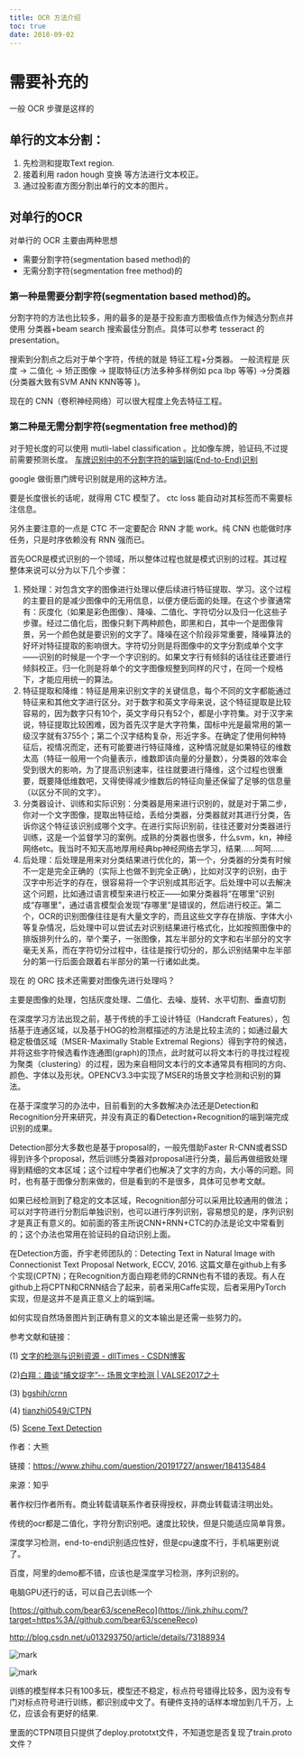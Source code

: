 ```yaml
---
title: OCR 方法介绍
toc: true
date: 2018-09-02
---
```



# 需要补充的

一般 OCR 步骤是这样的

## 单行的文本分割：

1. 先检测和提取Text region.
2. 接着利用 radon hough 变换 等方法进行文本校正。
3. 通过投影直方图分割出单行的文本的图片。

## 对单行的OCR

对单行的 OCR 主要由两种思想

- 需要分割字符(segmentation based method)的
- 无需分割字符(segmentation free method)的

### 第一种是需要分割字符(segmentation based method)的。

分割字符的方法也比较多，用的最多的是基于投影直方图极值点作为候选分割点并使用 分类器+beam search 搜索最佳分割点。具体可以参考 tesseract 的 presentation。

搜索到分割点之后对于单个字符，传统的就是 特征工程+分类器。
一般流程是 灰度 -> 二值化 -> 矫正图像 -> 提取特征(方法多种多样例如 pca lbp 等等) ->分类器(分类器大致有SVM ANN KNN等等 )。

现在的 CNN（卷积神经网络）可以很大程度上免去特征工程。

### 第二种是无需分割字符(segmentation free method)的

对于短长度的可以使用 mutli-label classification 。比如像车牌，验证码,不过提前需要预测长度。
[车牌识别中的不分割字符的端到端(End-to-End)识别](https://link.zhihu.com/?target=http%3A//blog.csdn.net/relocy/article/details/52174198)

google 做街景门牌号识别就是用的这种方法。

要是长度很长的话呢，就得用 CTC 模型了。  ctc loss 能自动对其标签而不需要标注信息。

另外主要注意的一点是 CTC 不一定要配合 RNN 才能 work。纯 CNN 也能做时序任务，只是时序依赖没有 RNN 强而已。







首先OCR是模式识别的一个领域，所以整体过程也就是模式识别的过程。其过程整体来说可以分为以下几个步骤：

1. 预处理：对包含文字的图像进行处理以便后续进行特征提取、学习。这个过程的主要目的是减少图像中的无用信息，以便方便后面的处理。在这个步骤通常有：灰度化（如果是彩色图像）、降噪、二值化、字符切分以及归一化这些子步骤。经过二值化后，图像只剩下两种颜色，即黑和白，其中一个是图像背景，另一个颜色就是要识别的文字了。降噪在这个阶段非常重要，降噪算法的好坏对特征提取的影响很大。字符切分则是将图像中的文字分割成单个文字——识别的时候是一个字一个字识别的。如果文字行有倾斜的话往往还要进行倾斜校正。归一化则是将单个的文字图像规整到同样的尺寸，在同一个规格下，才能应用统一的算法。
2. 特征提取和降维：特征是用来识别文字的关键信息，每个不同的文字都能通过特征来和其他文字进行区分。对于数字和英文字母来说，这个特征提取是比较容易的，因为数字只有10个，英文字母只有52个，都是小字符集。对于汉字来说，特征提取比较困难，因为首先汉字是大字符集，国标中光是最常用的第一级汉字就有3755个；第二个汉字结构复杂，形近字多。在确定了使用何种特征后，视情况而定，还有可能要进行特征降维，这种情况就是如果特征的维数太高（特征一般用一个向量表示，维数即该向量的分量数），分类器的效率会受到很大的影响，为了提高识别速率，往往就要进行降维，这个过程也很重要，既要降低维数吧，又得使得减少维数后的特征向量还保留了足够的信息量（以区分不同的文字）。
3. 分类器设计、训练和实际识别：分类器是用来进行识别的，就是对于第二步，你对一个文字图像，提取出特征给，丢给分类器，分类器就对其进行分类，告诉你这个特征该识别成哪个文字。在进行实际识别前，往往还要对分类器进行训练，这是一个监督学习的案例。成熟的分类器也很多，什么svm，kn，神经网络etc。我当时不知天高地厚用经典bp神经网络去学习，结果……呵呵……
4. 后处理：后处理是用来对分类结果进行优化的，第一个，分类器的分类有时候不一定是完全正确的（实际上也做不到完全正确），比如对汉字的识别，由于汉字中形近字的存在，很容易将一个字识别成其形近字。后处理中可以去解决这个问题，比如通过语言模型来进行校正——如果分类器将“在哪里”识别成“存哪里”，通过语言模型会发现“存哪里”是错误的，然后进行校正。第二个，OCR的识别图像往往是有大量文字的，而且这些文字存在排版、字体大小等复杂情况，后处理中可以尝试去对识别结果进行格式化，比如按照图像中的排版排列什么的，举个栗子，一张图像，其左半部分的文字和右半部分的文字毫无关系，而在字符切分过程中，往往是按行切分的，那么识别结果中左半部分的第一行后面会跟着右半部分的第一行诸如此类。




现在 的 ORC 技术还需要对图像先进行处理吗？

主要是图像的处理，包括灰度处理、二值化、去噪、旋转、水平切割、垂直切割








在深度学习方法出现之前，基于传统的手工设计特征（Handcraft Features），包括基于连通区域，以及基于HOG的检测框描述的方法是比较主流的；如通过最大稳定极值区域（MSER-Maximally Stable Extremal Regions）得到字符的候选，并将这些字符候选看作连通图(graph)的顶点，此时就可以将文本行的寻找过程视为聚类（clustering）的过程，因为来自相同文本行的文本通常具有相同的方向、颜色、字体以及形状。OPENCV3.3中实现了MSER的场景文字检测和识别的算法。

在基于深度学习的办法中，目前看到的大多数解决办法还是Detection和Recognition分开来研究，并没有真正的看Detection+Recognition的端到端完成识别的成果。

Detection部分大多数也是基于proposal的，一般先借助Faster R-CNN或者SSD得到许多个proposal，然后训练分类器对proposal进行分类，最后再做细致处理得到精细的文本区域；这个过程中学者们也解决了文字的方向，大小等的问题。同时，也有基于图像分割来做的，但是看到的不是很多，具体可见参考文献。

如果已经检测到了稳定的文本区域，Recognition部分可以采用比较通用的做法；可以对字符进行分割后单独识别，也可以进行序列识别，容易想见的是，序列识别才是真正有意义的。如前面的答主所说CNN+RNN+CTC的办法是论文中常看到的；这个办法也常用在验证码的自动识别上面。

在Detection方面，乔宇老师团队的：Detecting Text in Natural Image with Connectionist Text Proposal Network, ECCV, 2016. 这篇文章在github上有多个实现(CPTN)；在Recognition方面白翔老师的CRNN也有不错的表现。有人在github上将CPTN和CRNN结合了起来，前者采用Caffe实现，后者采用PyTorch实现，但是这并不是真正意义上的端到端。

如何实现自然场景图片到正确有意义的文本输出是还需一些努力的。

参考文献和链接：

(1) [文字的检测与识别资源 - dllTimes - CSDN博客](https://link.zhihu.com/?target=http%3A//blog.csdn.net/u010183397/article/details/56497303)

(2)[白翔：趣谈“捕文捉字”-- 场景文字检测 | VALSE2017之十](https://zhuanlan.zhihu.com/p/29549641)

(3) [bgshih/crnn](https://link.zhihu.com/?target=https%3A//github.com/bgshih/crnn)

(4) [tianzhi0549/CTPN](https://link.zhihu.com/?target=https%3A//github.com/tianzhi0549/CTPN)

(5) [Scene Text Detection](https://link.zhihu.com/?target=https%3A//docs.opencv.org/3.0-beta/modules/text/doc/erfilter.html)






















作者：大熊

链接：https://www.zhihu.com/question/20191727/answer/184135484

来源：知乎

著作权归作者所有。商业转载请联系作者获得授权，非商业转载请注明出处。

传统的ocr都是二值化，字符分割识别吧。速度比较快，但是只能适应简单背景。

深度学习检测，end-to-end识别适应性好，但是cpu速度不行，手机端更别说了。

百度，阿里的demo都不错，应该也是深度学习检测，序列识别的。

电脑GPU还行的话，可以自己去训练一个

[https://github.com/bear63/sceneReco](https://link.zhihu.com/?target=https%3A//github.com/bear63/sceneReco)

http://blog.csdn.net/u013293750/article/details/73188934

![mark](http://pacdb2bfr.bkt.clouddn.com/blog/image/180902/E525AB0kJ0.png?imageslim)

![mark](http://pacdb2bfr.bkt.clouddn.com/blog/image/180902/5J9bH63deE.png?imageslim)


训练的模型样本只有100多玩，模型还不稳定，标点符号错得比较多，因为没有专门对标点符号进行训练，都识别成中文了。有硬件支持的话样本增加到几千万，上亿，应该会有更好的结果.

里面的CTPN项目只提供了deploy.prototxt文件，不知道您是否复现了train.proto文件？
